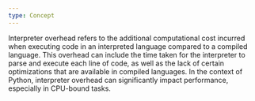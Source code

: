 ```yaml
---
type: Concept
---
```


Interpreter overhead refers to the additional computational cost incurred when executing code in an interpreted language compared to a compiled language. This overhead can include the time taken for the interpreter to parse and execute each line of code, as well as the lack of certain optimizations that are available in compiled languages. In the context of Python, interpreter overhead can significantly impact performance, especially in CPU-bound tasks.